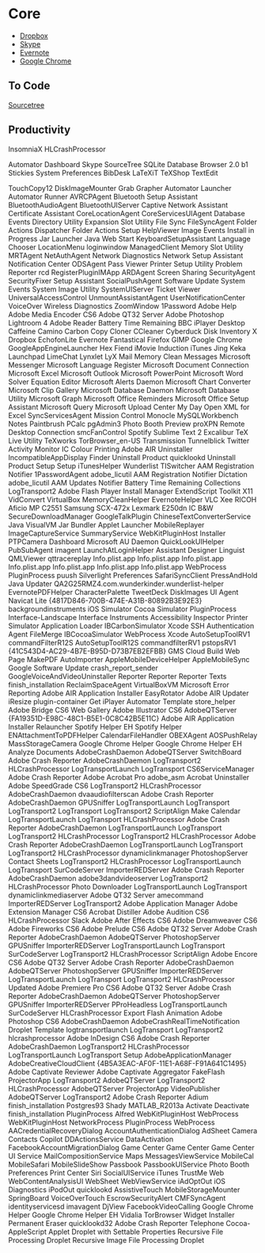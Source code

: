 # Core
* [Dropbox](https://www.dropbox.com/downloading)
* [Skype](http://www.skype.com/en/download-skype/skype-for-computer/)
* [Evernote](http://evernote.com/download/)
* [Google Chrome](https://www.google.com/intl/en_uk/chrome/browser/)

## To Code
[Sourcetree](http://www.sourcetreeapp.com/download/)

## Productivity
InsomniaX
HLCrashProcessor

Automator
Dashboard
Skype
SourceTree
SQLite Database Browser 2.0 b1
Stickies
System Preferences
BibDesk
LaTeXiT
TeXShop
TextEdit

TouchCopy12
DiskImageMounter
Grab
Grapher
Automator Launcher
Automator Runner
AVRCPAgent
Bluetooth Setup Assistant
BluetoothAudioAgent
BluetoothUIServer
Captive Network Assistant
Certificate Assistant
CoreLocationAgent
CoreServicesUIAgent
Database Events
Directory Utility
Expansion Slot Utility
File Sync
FileSyncAgent
Folder Actions Dispatcher
Folder Actions Setup
HelpViewer
Image Events
Install in Progress
Jar Launcher
Java Web Start
KeyboardSetupAssistant
Language Chooser
LocationMenu
loginwindow
ManagedClient
Memory Slot Utility
MRTAgent
NetAuthAgent
Network Diagnostics
Network Setup Assistant
Notification Center
ODSAgent
Pass Viewer
Printer Setup Utility
Problem Reporter
rcd
RegisterPluginIMApp
ARDAgent
Screen Sharing
SecurityAgent
SecurityFixer
Setup Assistant
SocialPushAgent
Software Update
System Events
System Image Utility
SystemUIServer
Ticket Viewer
UniversalAccessControl
UnmountAssistantAgent
UserNotificationCenter
VoiceOver
Wireless Diagnostics
ZoomWindow
1Password
Adobe Help
Adobe Media Encoder CS6
Adobe QT32 Server
Adobe Photoshop Lightroom 4
Adobe Reader
Battery Time Remaining
BBC iPlayer Desktop
Caffeine
Camino
Carbon Copy Cloner
CCleaner
Cyberduck
Disk Inventory X
Dropbox
EchofonLite
Evernote
Fantastical
Firefox
GIMP
Google Chrome
GoogleAppEngineLauncher
Hex Fiend
iMovie
Induction
iTunes
Jing
Keka
Launchpad
LimeChat
Lynxlet
LyX
Mail
Memory Clean
Messages
Microsoft Messenger
Microsoft Language Register
Microsoft Document Connection
Microsoft Excel
Microsoft Outlook
Microsoft PowerPoint
Microsoft Word
Solver
Equation Editor
Microsoft Alerts Daemon
Microsoft Chart Converter
Microsoft Clip Gallery
Microsoft Database Daemon
Microsoft Database Utility
Microsoft Graph
Microsoft Office Reminders
Microsoft Office Setup Assistant
Microsoft Query
Microsoft Upload Center
My Day
Open XML for Excel
SyncServicesAgent
Mission Control
Monocle
MySQLWorkbench
Notes
Paintbrush
PCalc
pgAdmin3
Photo Booth
Preview
proXPN
Remote Desktop Connection
smcFanControl
Spotify
Sublime Text 2
Excalibur
TeX Live Utility
TeXworks
TorBrowser_en-US
Transmission
Tunnelblick
Twitter
Activity Monitor
IC Colour Printing
Adobe AIR Uninstaller
IncompatibleAppDisplay
Finder
Uninstall Product
quicklookd
Uninstall Product
Setup
Setup
iTunesHelper
Wunderlist
TISwitcher
AAM Registration Notifier
1PasswordAgent
adobe_licutil
AAM Registration Notifier
Dictation
adobe_licutil
AAM Updates Notifier
Battery Time Remaining
Collections
LogTransport2
Adobe Flash Player Install Manager
ExtendScript Toolkit
X11
VidConvert
VirtualBox
MemoryCleanHelper
EvernoteHelper
VLC
Xee
RICOH Aficio MP C2551
Samsung SCX-472x
Lexmark E250dn
IC B&W
SecureDownloadManager
GoogleTalkPlugin
ChineseTextConverterService
Java VisualVM
Jar Bundler
Applet Launcher
MobileReplayer
ImageCaptureService
SummaryService
WebKitPluginHost
Installer
PTPCamera
Dashboard
Microsoft AU Daemon
QuickLookUIHelper
PubSubAgent
imagent
LaunchAtLoginHelper
Assistant
Designer
Linguist
QMLViewer
qttracereplay
Info.plist.app
Info.plist.app
Info.plist.app
Info.plist.app
Info.plist.app
Info.plist.app
Info.plist.app
WebProcess
PluginProcess
puush
Silverlight Preferences
SafariSyncClient
PressAndHold
Java Updater
QA2G25RMZ4.com.wunderkinder.wunderlist-helper
EvernotePDFHelper
CharacterPalette
TweetDeck
DiskImages UI Agent
Navicat Lite
{4817D846-700B-474E-A31B-80892B3E92E3}
backgroundinstruments
iOS Simulator
Cocoa Simulator
PluginProcess
Interface-Landscape
Interface
Instruments
Accessibility Inspector
Printer Simulator
Application Loader
IBCarbonSimulator
Xcode SSH Authentication Agent
FileMerge
IBCocoaSimulator
WebProcess
Xcode
AutoSetupToolRV1
commandFilterR12S
AutoSetupToolR12S
commandfilterRV1
pstopsRV1
{41C543D4-AC29-4B7E-B95D-D73B7EB2EFBB}
GMS
Cloud
Build Web Page
MakePDF
AutoImporter
AppleMobileDeviceHelper
AppleMobileSync
Google Software Update
crash_report_sender
GoogleVoiceAndVideoUninstaller
Reporter
Reporter
Reporter
Texts
finish_installation
ReclaimSpaceAgent
VirtualBoxVM
Microsoft Error Reporting
Adobe AIR Application Installer
EasyRotator
Adobe AIR Updater
iResize
plugin-container
Get iPlayer Automator
Template
store_helper
Adobe Bridge CS6
Web Gallery
Adobe Illustrator CS6
AdobeQTServer
{FA19351D-E98C-48C1-B5E1-0C8C42B5E11C}
Adobe AIR Application Installer
Relauncher
Spotify Helper EH
Spotify Helper
ENAttachmentToPDFHelper
CalendarFileHandler
OBEXAgent
AOSPushRelay
MassStorageCamera
Google Chrome Helper
Google Chrome Helper EH
Analyze Documents
AdobeCrashDaemon
AdobeQTServer
SwitchBoard
Adobe Crash Reporter
AdobeCrashDaemon
LogTransport2
HLCrashProcessor
LogTransportLaunch
LogTransport
CS6ServiceManager
Adobe Crash Reporter
Adobe Acrobat Pro
adobe_asm
Acrobat Uninstaller
Adobe SpeedGrade CS6
LogTransport2
HLCrashProcessor
AdobeCrashDaemon
dvaaudiofilterscan
Adobe Crash Reporter
AdobeCrashDaemon
GPUSniffer
LogTransportLaunch
LogTransport
LogTransport2
LogTransport
LogTransport2
ScriptAlign
Make Calendar
LogTransportLaunch
LogTransport
HLCrashProcessor
Adobe Crash Reporter
AdobeCrashDaemon
LogTransportLaunch
LogTransport
LogTransport2
HLCrashProcessor
LogTransport2
HLCrashProcessor
Adobe Crash Reporter
AdobeCrashDaemon
LogTransportLaunch
LogTransport
LogTransport2
HLCrashProcessor
dynamiclinkmanager
PhotoshopServer
Contact Sheets
LogTransport2
HLCrashProcessor
LogTransportLaunch
LogTransport
SurCodeServer
ImporterREDServer
Adobe Crash Reporter
AdobeCrashDaemon
adobe3dandvideoserver
LogTransport2
HLCrashProcessor
Photo Downloader
LogTransportLaunch
LogTransport
dynamiclinkmediaserver
Adobe QT32 Server
amecommand
ImporterREDServer
LogTransport2
Adobe Application Manager
Adobe Extension Manager CS6
Acrobat Distiller
Adobe Audition CS6
HLCrashProcessor
Slack
Adobe After Effects CS6
Adobe Dreamweaver CS6
Adobe Fireworks CS6
Adobe Prelude CS6
Adobe QT32 Server
Adobe Crash Reporter
AdobeCrashDaemon
AdobeQTServer
PhotoshopServer
GPUSniffer
ImporterREDServer
LogTransportLaunch
LogTransport
SurCodeServer
LogTransport2
HLCrashProcessor
ScriptAlign
Adobe Encore CS6
Adobe QT32 Server
Adobe Crash Reporter
AdobeCrashDaemon
AdobeQTServer
PhotoshopServer
GPUSniffer
ImporterREDServer
LogTransportLaunch
LogTransport
LogTransport2
HLCrashProcessor
Updated
Adobe Premiere Pro CS6
Adobe QT32 Server
Adobe Crash Reporter
AdobeCrashDaemon
AdobeQTServer
PhotoshopServer
GPUSniffer
ImporterREDServer
PProHeadless
LogTransportLaunch
SurCodeServer
HLCrashProcessor
Export Flash Animation
Adobe Photoshop CS6
AdobeCrashDaemon
AdobeCrashRealTimeNotification
Droplet Template
logtransportlaunch
LogTransport
LogTransport2
hlcrashprocessor
Adobe InDesign CS6
Adobe Crash Reporter
AdobeCrashDaemon
LogTransport2
HLCrashProcessor
LogTransportLaunch
LogTransport
Setup
AdobeApplicationManager
AdobeCreativeCloudClient
{4B5A3EAC-AF0F-11E1-A68F-F91A641C1495}
Adobe Captivate Reviewer
Adobe Captivate
Aggregator
FakeFlash
ProjectorApp
LogTransport2
AdobeQTServer
LogTransport2
HLCrashProcessor
AdobeQTServer
ProjectorApp
VideoPublisher
AdobeQTServer
LogTransport2
Adobe Crash Reporter
Adium
finish_installation
Postgres93
Shady
MATLAB_R2013a
Activate
Deactivate
finish_installation
PluginProcess
Alfred
WebKitPluginHost
WebProcess
WebKitPluginHost
NetworkProcess
PluginProcess
WebProcess
AACredentialRecoveryDialog
AccountAuthenticationDialog
AdSheet
Camera
Contacts
Copilot
DDActionsService
DataActivation
FacebookAccountMigrationDialog
Game Center
Game Center
Game Center UI Service
MailCompositionService
Maps
MessagesViewService
MobileCal
MobileSafari
MobileSlideShow
Passbook
PassbookUIService
Photo Booth
Preferences
Print Center
Siri
SocialUIService
iTunes
TrustMe
Web
WebContentAnalysisUI
WebSheet
WebViewService
iAdOptOut
iOS Diagnostics
iPodOut
quicklookd
AssistiveTouch
MobileStorageMounter
SpringBoard
VoiceOverTouch
EscrowSecurityAlert
CMFSyncAgent
identityservicesd
imavagent
DjView
FacebookVideoCalling
Google Chrome Helper
Google Chrome Helper EH
Vidalia
TorBrowser
Widget Installer
Permanent Eraser
quicklookd32
Adobe Crash Reporter
Telephone
Cocoa-AppleScript Applet
Droplet with Settable Properties
Recursive File Processing Droplet
Recursive Image File Processing Droplet